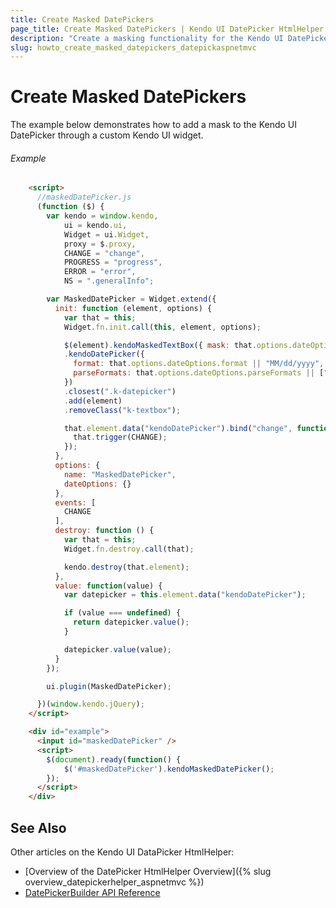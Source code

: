 ```yaml
---
title: Create Masked DatePickers
page_title: Create Masked DatePickers | Kendo UI DatePicker HtmlHelper
description: "Create a masking functionality for the Kendo UI DatePicker widget in ASP.NET MVC applications."
slug: howto_create_masked_datepickers_datepickaspnetmvc
---
```


# Create Masked DatePickers

The example below demonstrates how to add a mask to the Kendo UI DatePicker through a custom Kendo UI widget.

###### Example

```html
    <script>
      //maskedDatePicker.js
      (function ($) {
        var kendo = window.kendo,
            ui = kendo.ui,
            Widget = ui.Widget,
            proxy = $.proxy,
            CHANGE = "change",
            PROGRESS = "progress",
            ERROR = "error",
            NS = ".generalInfo";

        var MaskedDatePicker = Widget.extend({
          init: function (element, options) {
            var that = this;
            Widget.fn.init.call(this, element, options);

            $(element).kendoMaskedTextBox({ mask: that.options.dateOptions.mask || "00/00/0000" })
            .kendoDatePicker({
              format: that.options.dateOptions.format || "MM/dd/yyyy",
              parseFormats: that.options.dateOptions.parseFormats || ["MM/dd/yyyy", "MM/dd/yy"]
            })
            .closest(".k-datepicker")
            .add(element)
            .removeClass("k-textbox");

            that.element.data("kendoDatePicker").bind("change", function() {
              that.trigger(CHANGE);
            });
          },
          options: {
            name: "MaskedDatePicker",
            dateOptions: {}
          },
          events: [
            CHANGE
          ],
          destroy: function () {
            var that = this;
            Widget.fn.destroy.call(that);

            kendo.destroy(that.element);
          },
          value: function(value) {
            var datepicker = this.element.data("kendoDatePicker");

            if (value === undefined) {
              return datepicker.value();
            }

            datepicker.value(value);
          }
        });

        ui.plugin(MaskedDatePicker);

      })(window.kendo.jQuery);
    </script>

    <div id="example">
      <input id="maskedDatePicker" />
      <script>
        $(document).ready(function() {
        	$('#maskedDatePicker').kendoMaskedDatePicker();
        });
      </script>
    </div>
```

## See Also

Other articles on the Kendo UI DataPicker HtmlHelper:

* [Overview of the DatePicker HtmlHelper Overview]({% slug overview_datepickerhelper_aspnetmvc %})
* [DatePickerBuilder API Reference](/api/aspnet-mvc/Kendo.Mvc.UI.Fluent/DatePickerBuilder)
